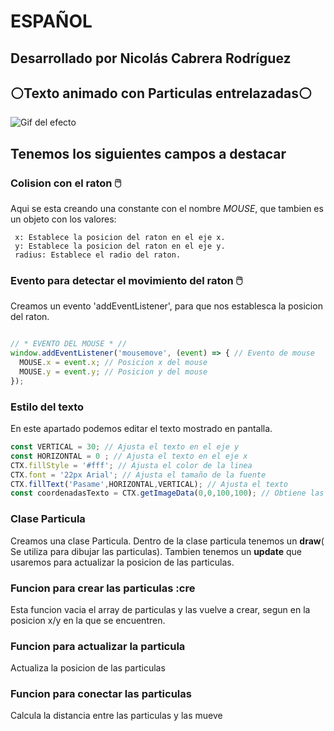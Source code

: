 # **ESPAÑOL**

## **Desarrollado por Nicolás Cabrera Rodríguez**

## **⚪Texto animado con Particulas entrelazadas⚪**

![Gif del efecto](TEXT-ANIMATION-STYLE-2/img/readmeGif.gif "Gif del efecto ;)")

## Tenemos los siguientes **campos** a destacar

### **Colision con el raton 🖱️**

 Aqui se esta creando una constante con el nombre *MOUSE*, que tambien es un objeto con los valores:

     x: Establece la posicion del raton en el eje x.
     y: Establece la posicion del raton en el eje y. 
     radius: Establece el radio del raton.

### **Evento para detectar el movimiento del raton 🖱️**

 Creamos un evento 'addEventListener', para que nos establesca la posicion del raton.

```javascript

// * EVENTO DEL MOUSE * //
window.addEventListener('mousemove', (event) => { // Evento de mouse
  MOUSE.x = event.x; // Posicion x del mouse
  MOUSE.y = event.y; // Posicion y del mouse
});

```

### **Estilo del texto**

En este apartado podemos editar el texto mostrado en pantalla.

```javascript 
const VERTICAL = 30; // Ajusta el texto en el eje y
const HORIZONTAL = 0 ; // Ajusta el texto en el eje x
CTX.fillStyle = '#fff'; // Ajusta el color de la linea
CTX.font = '22px Arial'; // Ajusta el tamaño de la fuente
CTX.fillText('Pasame',HORIZONTAL,VERTICAL); // Ajusta el texto
const coordenadasTexto = CTX.getImageData(0,0,100,100); // Obtiene las coordenadas del texto
```
### **Clase Particula**

Creamos una clase Particula.
Dentro de la clase particula tenemos un **draw**( Se utiliza para dibujar las particulas).
Tambien tenemos un **update** que usaremos para actualizar la posicion de las particulas.

### **Funcion para crear las particulas :cre**

Esta funcion vacia el array de particulas y las vuelve a crear, segun en la posicion x/y en la que se encuentren.

### **Funcion para actualizar la particula**

Actualiza la posicion de las particulas

### **Funcion para conectar las particulas**

Calcula la distancia entre las particulas y las mueve
